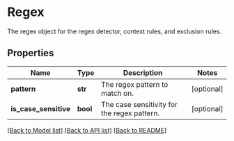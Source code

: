 # Regex

The regex object for the regex detector, context rules, and exclusion rules.
## Properties
Name | Type | Description | Notes
------------ | ------------- | ------------- | -------------
**pattern** | **str** | The regex pattern to match on. | [optional] 
**is_case_sensitive** | **bool** | The case sensitivity for the regex pattern. | [optional] 

[[Back to Model list]](../README.md#documentation-for-models) [[Back to API list]](../README.md#documentation-for-api-endpoints) [[Back to README]](../README.md)



